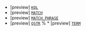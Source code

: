 * [preview] [`KQL`](../../functions-operators/search-functions.md#esql-kql)
* [preview] [`MATCH`](../../functions-operators/search-functions.md#esql-match)
* [preview] [`MATCH_PHRASE`](../../functions-operators/search-functions.md#esql-match-phrase)
* [preview] [`QSTR`](../../functions-operators/search-functions.md#esql-qstr)
  % * [preview] [
  `TERM`](../../functions-operators/search-functions.md#esql-term)
